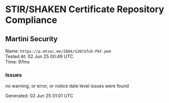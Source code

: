 # STIR/SHAKEN Certificate Repository Compliance

## Martini Security

Name: `https://p.mtsec.me/2884/S26CGfuh-PkF.pem`\
Tested At: 02 Jun 25 00:49 UTC\
Time: 97ms

### Issues

no warning, or error, or notice date level issues were found

Generated: 02 Jun 25 01:01 UTC